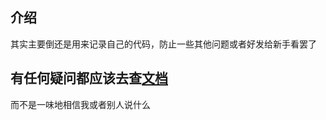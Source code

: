 ## 介绍

其实主要倒还是用来记录自己的代码，防止一些其他问题或者好发给新手看罢了

## 有任何疑问都应该去查[文档](https://zh.cppreference.com/w/cpp)

而不是一味地相信我或者别人说什么

